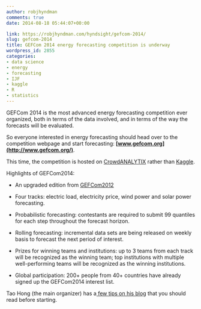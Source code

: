```yaml
---
author: robjhyndman
comments: true
date: 2014-08-18 05:44:07+00:00

link: https://robjhyndman.com/hyndsight/gefcom-2014/
slug: gefcom-2014
title: GEFCom 2014 energy forecasting competition is underway
wordpress_id: 2855
categories:
- data science
- energy
- forecasting
- IJF
- kaggle
- R
- statistics
---
```


GEFCom 2014 is the most advanced energy forecasting competition ever organized, both in terms of the data involved, and in terms of the way the forecasts will be evaluated.

So everyone interested in energy forecasting should head over to the competition webpage and start forecasting: **[www.gefcom.org](http://www.gefcom.org/)**.

This time, the competition is hosted on [CrowdANALYTIX](https://crowdanalytix.com/jq/solver.html) rather than [Kaggle](http://www.kaggle.com).

Highlights of GEFCom2014:




    
  * An upgraded edition from [GEFCom2012](http://www.drhongtao.com/gefcom/2012)

    
  * Four tracks: electric load, electricity price, wind power and solar power forecasting.

    
  * Probabilistic forecasting: contestants are required to submit 99 quantiles for each step throughout the forecast horizon.

    
  * Rolling forecasting: incremental data sets are being released on weekly basis to forecast the next period of interest.

    
  * Prizes for winning teams and institutions: up to 3 teams from each track will be recognized as the winning team; top institutions with multiple well-performing teams will be recognized as the winning institutions.

    
  * Global participation: 200+ people from 40+ countries have already signed up the GEFCom2014 interest list.



Tao Hong (the main organizer) has a[ few tips on his blog](http://blog.drhongtao.com/2014/08/gefcom2014-is-on-8-tips-before-you-join.html) that you should read before starting.


